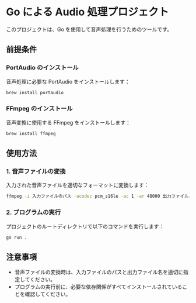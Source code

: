 # Go による Audio 処理プロジェクト

このプロジェクトは、Go を使用して音声処理を行うためのツールです。

## 前提条件

### PortAudio のインストール

音声処理に必要な PortAudio をインストールします：

```bash
brew install portaudio
```

### FFmpeg のインストール

音声変換に使用する FFmpeg をインストールします：

```bash
brew install ffmpeg
```

## 使用方法

### 1. 音声ファイルの変換

入力された音声ファイルを適切なフォーマットに変換します：

```bash
ffmpeg -i 入力ファイルのパス -acodec pcm_s16le -ac 1 -ar 48000 出力ファイル.wav
```

### 2. プログラムの実行

プロジェクトのルートディレクトリで以下のコマンドを実行します：

```bash
go run .
```

## 注意事項

- 音声ファイルの変換時は、入力ファイルのパスと出力ファイル名を適切に指定してください。
- プログラムの実行前に、必要な依存関係がすべてインストールされていることを確認してください。
